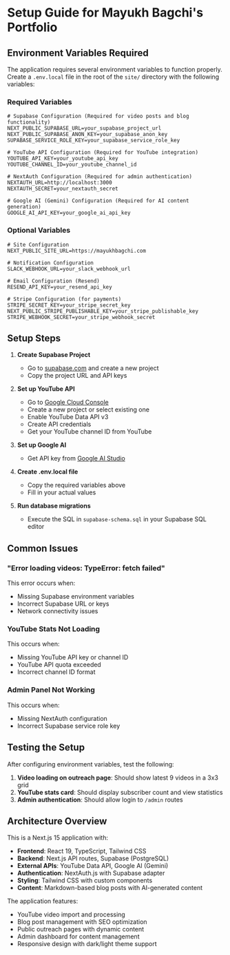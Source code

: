 # Setup Guide for Mayukh Bagchi's Portfolio

## Environment Variables Required

The application requires several environment variables to function properly. Create a `.env.local` file in the root of the `site/` directory with the following variables:

### Required Variables

```env
# Supabase Configuration (Required for video posts and blog functionality)
NEXT_PUBLIC_SUPABASE_URL=your_supabase_project_url
NEXT_PUBLIC_SUPABASE_ANON_KEY=your_supabase_anon_key
SUPABASE_SERVICE_ROLE_KEY=your_supabase_service_role_key

# YouTube API Configuration (Required for YouTube integration)
YOUTUBE_API_KEY=your_youtube_api_key
YOUTUBE_CHANNEL_ID=your_youtube_channel_id

# NextAuth Configuration (Required for admin authentication)
NEXTAUTH_URL=http://localhost:3000
NEXTAUTH_SECRET=your_nextauth_secret

# Google AI (Gemini) Configuration (Required for AI content generation)
GOOGLE_AI_API_KEY=your_google_ai_api_key
```

### Optional Variables

```env
# Site Configuration
NEXT_PUBLIC_SITE_URL=https://mayukhbagchi.com

# Notification Configuration
SLACK_WEBHOOK_URL=your_slack_webhook_url

# Email Configuration (Resend)
RESEND_API_KEY=your_resend_api_key

# Stripe Configuration (for payments)
STRIPE_SECRET_KEY=your_stripe_secret_key
NEXT_PUBLIC_STRIPE_PUBLISHABLE_KEY=your_stripe_publishable_key
STRIPE_WEBHOOK_SECRET=your_stripe_webhook_secret
```

## Setup Steps

1. **Create Supabase Project**
   - Go to [supabase.com](https://supabase.com) and create a new project
   - Copy the project URL and API keys

2. **Set up YouTube API**
   - Go to [Google Cloud Console](https://console.cloud.google.com/)
   - Create a new project or select existing one
   - Enable YouTube Data API v3
   - Create API credentials
   - Get your YouTube channel ID from YouTube

3. **Set up Google AI**
   - Get API key from [Google AI Studio](https://makersuite.google.com/app/apikey)

4. **Create .env.local file**
   - Copy the required variables above
   - Fill in your actual values

5. **Run database migrations**
   - Execute the SQL in `supabase-schema.sql` in your Supabase SQL editor

## Common Issues

### "Error loading videos: TypeError: fetch failed"
This error occurs when:
- Missing Supabase environment variables
- Incorrect Supabase URL or keys
- Network connectivity issues

### YouTube Stats Not Loading
This occurs when:
- Missing YouTube API key or channel ID
- YouTube API quota exceeded
- Incorrect channel ID format

### Admin Panel Not Working
This occurs when:
- Missing NextAuth configuration
- Incorrect Supabase service role key

## Testing the Setup

After configuring environment variables, test the following:

1. **Video loading on outreach page**: Should show latest 9 videos in a 3x3 grid
2. **YouTube stats card**: Should display subscriber count and view statistics
3. **Admin authentication**: Should allow login to `/admin` routes

## Architecture Overview

This is a Next.js 15 application with:

- **Frontend**: React 19, TypeScript, Tailwind CSS
- **Backend**: Next.js API routes, Supabase (PostgreSQL)
- **External APIs**: YouTube Data API, Google AI (Gemini)
- **Authentication**: NextAuth.js with Supabase adapter
- **Styling**: Tailwind CSS with custom components
- **Content**: Markdown-based blog posts with AI-generated content

The application features:
- YouTube video import and processing
- Blog post management with SEO optimization
- Public outreach pages with dynamic content
- Admin dashboard for content management
- Responsive design with dark/light theme support




